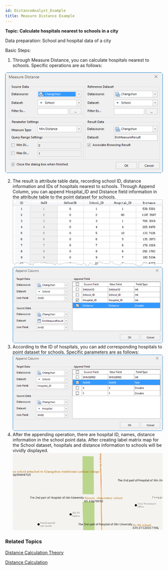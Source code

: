 ```yaml
---
id: DistanceAnalyst_Example
title: Measure Distance Example  
---  
```

**Topic: Calculate hospitals nearest to schools in a city**

Data preparation: School and hospital data of a city

Basic Steps:

  1. Through Measure Distance, you can calculate hospitals nearest to schools. Specific operations are as follows:  

  ![](img/DistanceApplication1.png)  

  2. The result is attribute table data, recording school ID, distance information and IDs of hospitals nearest to schools. Through Append Column, you can append Hospital_ID and Distance field information in the attribute table to the point dataset for schools. <br/>![](img/DisMeasureResult1.png)  <br/>![](img/DistanceApplication2.png)   
  3. According to the ID of hospitals, you can add corresponding hospitals to point dataset for schools. Specific parameters are as follows:  <br/>![](img/DistanceApplication3.png)  
  4. After the appending operation, there are hospital ID, names, distance information in the school point data. After creating label matrix map for the School dataset, hospitals and distance information to schools will be vividly displayed. <br/> ![](img/DistanceApplication4.png)  
###  Related Topics

 [Distance Calculation
Theory](DistanceMeasure_Theory)

 [Distance Calculation](DistanceMeasure)

